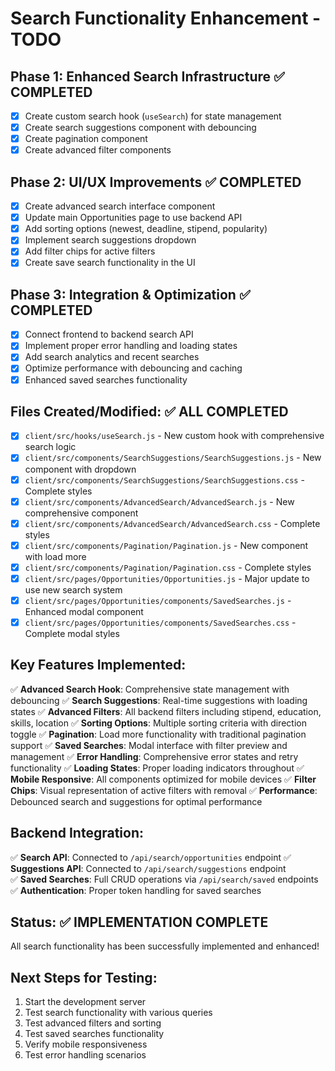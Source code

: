 # Search Functionality Enhancement - TODO

## Phase 1: Enhanced Search Infrastructure ✅ COMPLETED
- [x] Create custom search hook (`useSearch`) for state management
- [x] Create search suggestions component with debouncing
- [x] Create pagination component
- [x] Create advanced filter components

## Phase 2: UI/UX Improvements ✅ COMPLETED
- [x] Create advanced search interface component
- [x] Update main Opportunities page to use backend API
- [x] Add sorting options (newest, deadline, stipend, popularity)
- [x] Implement search suggestions dropdown
- [x] Add filter chips for active filters
- [x] Create save search functionality in the UI

## Phase 3: Integration & Optimization ✅ COMPLETED
- [x] Connect frontend to backend search API
- [x] Implement proper error handling and loading states
- [x] Add search analytics and recent searches
- [x] Optimize performance with debouncing and caching
- [x] Enhanced saved searches functionality

## Files Created/Modified: ✅ ALL COMPLETED
- [x] `client/src/hooks/useSearch.js` - New custom hook with comprehensive search logic
- [x] `client/src/components/SearchSuggestions/SearchSuggestions.js` - New component with dropdown
- [x] `client/src/components/SearchSuggestions/SearchSuggestions.css` - Complete styles
- [x] `client/src/components/AdvancedSearch/AdvancedSearch.js` - New comprehensive component
- [x] `client/src/components/AdvancedSearch/AdvancedSearch.css` - Complete styles
- [x] `client/src/components/Pagination/Pagination.js` - New component with load more
- [x] `client/src/components/Pagination/Pagination.css` - Complete styles
- [x] `client/src/pages/Opportunities/Opportunities.js` - Major update to use new search system
- [x] `client/src/pages/Opportunities/components/SavedSearches.js` - Enhanced modal component
- [x] `client/src/pages/Opportunities/components/SavedSearches.css` - Complete modal styles

## Key Features Implemented:
✅ **Advanced Search Hook**: Comprehensive state management with debouncing
✅ **Search Suggestions**: Real-time suggestions with loading states
✅ **Advanced Filters**: All backend filters including stipend, education, skills, location
✅ **Sorting Options**: Multiple sorting criteria with direction toggle
✅ **Pagination**: Load more functionality with traditional pagination support
✅ **Saved Searches**: Modal interface with filter preview and management
✅ **Error Handling**: Comprehensive error states and retry functionality
✅ **Loading States**: Proper loading indicators throughout
✅ **Mobile Responsive**: All components optimized for mobile devices
✅ **Filter Chips**: Visual representation of active filters with removal
✅ **Performance**: Debounced search and suggestions for optimal performance

## Backend Integration:
✅ **Search API**: Connected to `/api/search/opportunities` endpoint
✅ **Suggestions API**: Connected to `/api/search/suggestions` endpoint  
✅ **Saved Searches**: Full CRUD operations via `/api/search/saved` endpoints
✅ **Authentication**: Proper token handling for saved searches

## Status: ✅ IMPLEMENTATION COMPLETE
All search functionality has been successfully implemented and enhanced!

## Next Steps for Testing:
1. Start the development server
2. Test search functionality with various queries
3. Test advanced filters and sorting
4. Test saved searches functionality
5. Verify mobile responsiveness
6. Test error handling scenarios
